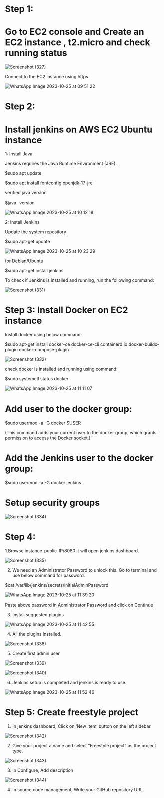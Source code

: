 # Step 1:

# Go to EC2 console and Create an EC2 instance , t2.micro and check running status


![Screenshot (327)](https://github.com/manikantaraju427/github-webhook/assets/125948783/11777d05-4d29-4dd5-9584-a24942254bcb)


Connect to the EC2 instance using https


![WhatsApp Image 2023-10-25 at 09 51 22](https://github.com/manikantaraju427/github-webhook/assets/125948783/d62d4886-9165-405d-8f6b-07f9a3382290)


# Step 2:

# Install jenkins on AWS EC2 Ubuntu instance

1: Install Java

Jenkins requires the Java Runtime Environment (JRE).


$sudo apt update

$sudo apt install fontconfig openjdk-17-jre

verified java version

$java -version


![WhatsApp Image 2023-10-25 at 10 12 18](https://github.com/manikantaraju427/github-webhook/assets/125948783/940c5a28-b285-4db1-9914-6cb5757e05a6)


2: Install Jenkins

Update the system repository

$sudo apt-get update


![WhatsApp Image 2023-10-25 at 10 23 29](https://github.com/manikantaraju427/github-webhook/assets/125948783/c0c2792b-9b1a-4da3-afa3-58e217ac6147)


for Debian/Ubuntu

$sudo apt-get install jenkins

To check if Jenkins is installed and running, run the following command:


![Screenshot (331)](https://github.com/manikantaraju427/github-webhook/assets/125948783/2630eee4-95ed-4f9d-bcf1-e41d563c97ac)


# Step 3: Install Docker on EC2 instance

Install docker using below command:

$sudo apt-get install docker-ce docker-ce-cli containerd.io docker-buildx-plugin docker-compose-plugin


![Screenshot (332)](https://github.com/manikantaraju427/github-webhook/assets/125948783/320337d0-4fc0-4fa5-8959-cc1ec7b76a6e)


check docker is installed and running using command:

$sudo systemctl status docker


![WhatsApp Image 2023-10-25 at 11 11 07](https://github.com/manikantaraju427/github-webhook/assets/125948783/e7d8ab5f-238d-4e2d-adbf-a5935109cf05)


# Add user to the docker group:

$sudo usermod -a -G docker $USER

(This command adds your current user to the docker group, which grants permission to access the Docker socket.)

# Add the Jenkins user to the docker group:

$sudo usermod -a -G docker jenkins

# Setup security groups


![Screenshot (334)](https://github.com/manikantaraju427/github-webhook/assets/125948783/4b57d12b-b14b-4960-ab42-9ba1980d197e)


# Step 4:

1.Browse instance-public-IP/8080 it will open jenkins dashboard.


![Screenshot (335)](https://github.com/manikantaraju427/github-webhook/assets/125948783/6d93f495-a391-4c65-94db-bfd23470114c)



2. We need an Administrator Password to unlock this. Go to terminal and use below command for password.


$cat /var/lib/jenkins/secrets/initialAdminPassword


![WhatsApp Image 2023-10-25 at 11 39 20](https://github.com/manikantaraju427/github-webhook/assets/125948783/f58fd91e-57c9-44ab-a49f-e5fc600e81be)

Paste above password in Administrator Password and click on Continue


3. Install suggested plugins


![WhatsApp Image 2023-10-25 at 11 42 55](https://github.com/manikantaraju427/github-webhook/assets/125948783/616df698-5389-44c9-8c26-be923d88ab41)


4. All the plugins installed.


![Screenshot (338)](https://github.com/manikantaraju427/github-webhook/assets/125948783/c03e3e7c-f4a7-428a-a4ac-a01986c99dad)


5. Create first admin user


![Screenshot (339)](https://github.com/manikantaraju427/github-webhook/assets/125948783/3a3368ea-04ac-4922-b0d1-5484106be006)


![Screenshot (340)](https://github.com/manikantaraju427/github-webhook/assets/125948783/987e9be0-2830-40bf-a226-35220bcf1d6f)


6. Jenkins setup is completed and jenkins is ready to use.


![WhatsApp Image 2023-10-25 at 11 52 46](https://github.com/manikantaraju427/github-webhook/assets/125948783/b81d056d-da7a-4083-b24f-aee301f4bd5f)


# Step 5: Create freestyle project


1) In jenkins dashboard, Click on ‘New Item’ button on the left sidebar.


![Screenshot (342)](https://github.com/manikantaraju427/github-webhook/assets/125948783/6d1e3117-dcf2-4708-a74f-7de844460d49)


2. Give your project a name and select “Freestyle project” as the project type.


![Screenshot (343)](https://github.com/manikantaraju427/github-webhook/assets/125948783/3828a4bb-a694-4d82-8115-e7a259fbc744)


3. In Configure, Add description


![Screenshot (344)](https://github.com/manikantaraju427/github-webhook/assets/125948783/721c15af-ac05-48f4-b42b-500da8f02f0f)


4. In source code management, Write your GitHub repository URL  




















